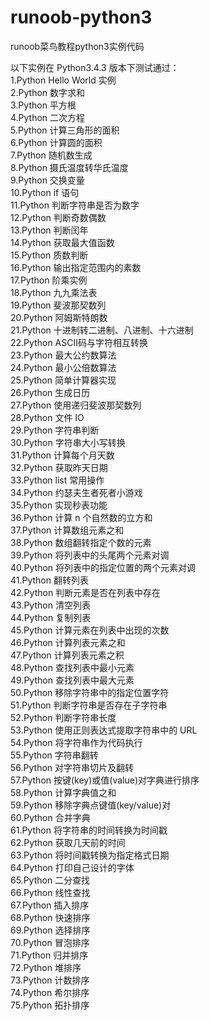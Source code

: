 # runoob-python3  
runoob菜鸟教程python3实例代码  

以下实例在 Python3.4.3 版本下测试通过：  
1.Python Hello World 实例  
2.Python 数字求和  
3.Python 平方根  
4.Python 二次方程  
5.Python 计算三角形的面积  
6.Python 计算圆的面积  
7.Python 随机数生成  
8.Python 摄氏温度转华氏温度  
9.Python 交换变量  
10.Python if 语句  
11.Python 判断字符串是否为数字  
12.Python 判断奇数偶数  
13.Python 判断闰年  
14.Python 获取最大值函数  
15.Python 质数判断  
16.Python 输出指定范围内的素数  
17.Python 阶乘实例  
18.Python 九九乘法表  
19.Python 斐波那契数列    
20.Python 阿姆斯特朗数    
21.Python 十进制转二进制、八进制、十六进制  
22.Python ASCII码与字符相互转换  
23.Python 最大公约数算法  
24.Python 最小公倍数算法  
25.Python 简单计算器实现  
26.Python 生成日历  
27.Python 使用递归斐波那契数列  
28.Python 文件 IO  
29.Python 字符串判断  
30.Python 字符串大小写转换  
31.Python 计算每个月天数  
32.Python 获取昨天日期  
33.Python list 常用操作  
34.Python 约瑟夫生者死者小游戏  
35.Python 实现秒表功能  
36.Python 计算 n 个自然数的立方和  
37.Python 计算数组元素之和  
38.Python 数组翻转指定个数的元素  
39.Python 将列表中的头尾两个元素对调  
40.Python 将列表中的指定位置的两个元素对调  
41.Python 翻转列表  
42.Python 判断元素是否在列表中存在  
43.Python 清空列表  
44.Python 复制列表  
45.Python 计算元素在列表中出现的次数  
46.Python 计算列表元素之和  
47.Python 计算列表元素之积  
48.Python 查找列表中最小元素  
49.Python 查找列表中最大元素  
50.Python 移除字符串中的指定位置字符  
51.Python 判断字符串是否存在子字符串  
52.Python 判断字符串长度  
53.Python 使用正则表达式提取字符串中的 URL  
54.Python 将字符串作为代码执行  
55.Python 字符串翻转  
56.Python 对字符串切片及翻转  
57.Python 按键(key)或值(value)对字典进行排序  
58.Python 计算字典值之和  
59.Python 移除字典点键值(key/value)对  
60.Python 合并字典  
61.Python 将字符串的时间转换为时间戳  
62.Python 获取几天前的时间  
63.Python 将时间戳转换为指定格式日期  
64.Python 打印自己设计的字体  
65.Python 二分查找  
66.Python 线性查找  
67.Python 插入排序  
68.Python 快速排序  
69.Python 选择排序  
70.Python 冒泡排序  
71.Python 归并排序   
72.Python 堆排序  
73.Python 计数排序  
74.Python 希尔排序  
75.Python 拓扑排序  
